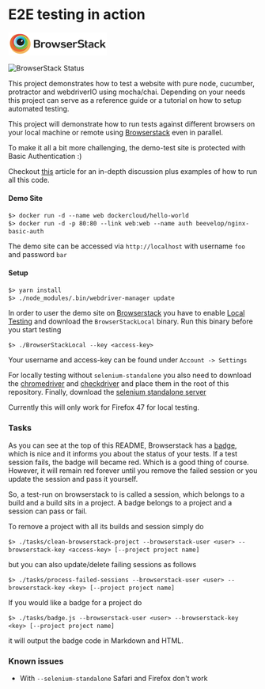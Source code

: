 # E2E testing in action  

[![Browserstack.com](/browserstack-logo-small.png)](https://browserstack.com) 

![BrowserStack Status](https://www.browserstack.com/automate/badge.svg?badge_key=SW5jemxFMi9URmh6SEtGOC9yN0dlRzZlME5Vd3RWYklTd0xMRHlLOEhmQT0tLWthYzAwM0xaaVBiRmpORTV0SXR1RVE9PQ==--fe0340b981aedb79e9f8271da1c6c0d0f92e1e17)

This project demonstrates how to test a website with pure node, cucumber, protractor and webdriverIO using mocha/chai. Depending on 
your needs this project can serve as a reference guide or a tutorial on how to setup automated testing.

This project will demonstrate how to run tests against different browsers on your local machine or remote using 
[Browserstack](https://www.browserstack.com) even in parallel.

To make it all a bit more challenging, the demo-test site is protected with Basic Authentication :)

Checkout [this](https://scaljeri.github.io/e2e-testing-in-action/) article for an in-depth discussion plus examples of how to run 
all this code.

#### Demo Site

    $> docker run -d --name web dockercloud/hello-world
    $> docker run -d -p 80:80 --link web:web --name auth beevelop/nginx-basic-auth

The demo site can be accessed via `http://localhost` with username `foo` and password `bar`

#### Setup

    $> yarn install
    $> ./node_modules/.bin/webdriver-manager update
    
In order to user the demo site on [Browserstack](https://browserstack.com) you have to enable [Local Testing](https://www.browserstack.com/local-testing)
and download the `BrowserStackLocal` binary. Run this binary before you start testing

    $> ./BrowserStackLocal --key <access-key>
    
Your username and access-key can be found under `Account -> Settings`

For locally testing without `selenium-standalone` you also need to download the [chromedriver](https://sites.google.com/a/chromium.org/chromedriver/downloads)
and [checkdriver](https://github.com/mozilla/geckodriver/releases/) and place them in the root of this repository. Finally, 
download the [selenium standalone server](http://www.seleniumhq.org/download/)

Currently this will only work for Firefox 47 for local testing.

### Tasks 
As you can see at the top of this README, Browserstack has a [badge](https://www.browserstack.com/automate/status-badges),
which is nice and it informs you about the status of your tests. If a test session fails, the badge will became red. Which 
is a good thing of course. However, it will remain red forever until you remove the failed session or you update the session 
and pass it yourself. 

So, a test-run on browserstack to is called a session, which belongs to a build and a build sits in a project. 
A badge belongs to a project and a session can pass or fail. 

To remove a project with all its builds and session simply do
  
    $> ./tasks/clean-browserstack-project --browserstack-user <user> --browserstack-key <access-key> [--project project name]
    
but you can also update/delete failing sessions as follows

    $> ./tasks/process-failed-sessions --browserstack-user <user> --browserstack-key <key> [--project project name]
    
If you would like a badge for a project do
  
    $> ./tasks/badge.js --browserstack-user <user> --browserstack-key <key> [--project project name]
    
it will output the badge code in Markdown and HTML.

### Known issues

   * With `--selenium-standalone` Safari and Firefox don't work
